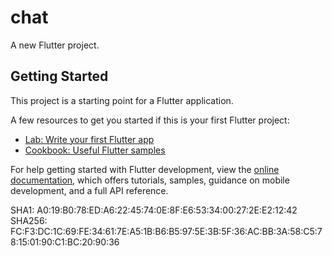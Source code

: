 # chat

A new Flutter project.

## Getting Started

This project is a starting point for a Flutter application.

A few resources to get you started if this is your first Flutter project:

- [Lab: Write your first Flutter app](https://docs.flutter.dev/get-started/codelab)
- [Cookbook: Useful Flutter samples](https://docs.flutter.dev/cookbook)

For help getting started with Flutter development, view the
[online documentation](https://docs.flutter.dev/), which offers tutorials,
samples, guidance on mobile development, and a full API reference.


SHA1: A0:19:B0:78:ED:A6:22:45:74:0E:8F:E6:53:34:00:27:2E:E2:12:42
SHA256: FC:F3:DC:1C:69:FE:34:61:7E:A5:1B:B6:B5:97:5E:3B:5F:36:AC:BB:3A:58:C5:78:15:01:90:C1:BC:20:90:36